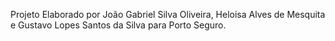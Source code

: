 Projeto Elaborado por João Gabriel Silva Oliveira, Heloisa Alves de Mesquita e Gustavo Lopes Santos da Silva para Porto Seguro.
